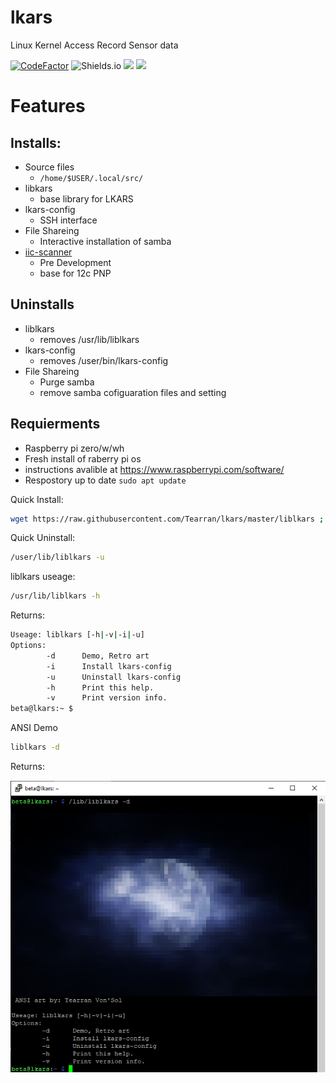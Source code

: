 
# lkars
Linux Kernel Access Record Sensor data

[![CodeFactor](https://www.codefactor.io/repository/github/tearran/lkars/badge)](https://www.codefactor.io/repository/github/tearran/lkars)
![Shields.io](https://img.shields.io/github/issues/Tearran/lkars)
![](https://img.shields.io/github/forks/Tearran/lkars)
![](https://img.shields.io/github/license/Tearran/lkars)



# Features
## Installs:
- Source files
   - `/home/$USER/.local/src/`
-  libkars 
   - base library for LKARS
-  lkars-config 
   -  SSH interface
-  File Shareing
   - Interactive installation of samba
-  [iic-scanner](https://github.com/Tearran/iic-scanner)
   - Pre Development
   - base for 12c PNP 
  
## Uninstalls
- liblkars
   - removes /usr/lib/liblkars
- lkars-config 
   - removes /user/bin/lkars-config
- File Shareing
   - Purge samba
   - remove samba cofiguaration files and setting 
 

## Requierments
- Raspberry pi zero/w/wh
- Fresh install of raberry pi os
- instructions avalible at https://www.raspberrypi.com/software/
- Respostory up to date `sudo apt update`

Quick Install:
```bash
wget https://raw.githubusercontent.com/Tearran/lkars/master/liblkars ; bash liblkars -i
```
Quick Uninstall:
```bash
/user/lib/liblkars -u
```
liblkars useage:
```bash
/usr/lib/liblkars -h
```
Returns:
```bash
Useage: liblkars [-h|-v|-i|-u]
Options:
        -d      Demo, Retro art
        -i      Install lkars-config
        -u      Uninstall lkars-config
        -h      Print this help.
        -v      Print version info.
beta@lkars:~ $
```
ANSI Demo
```bash
liblkars -d
```
Returns:

![Alt text](https://raw.githubusercontent.com/Tearran/lkars/master/assest/ansi_demo.png)

